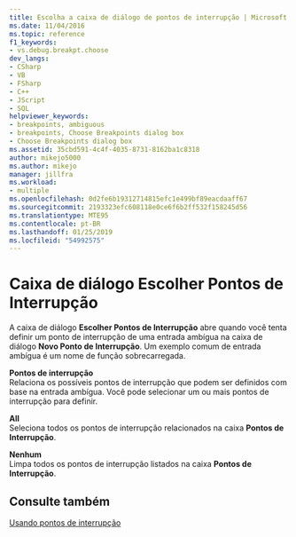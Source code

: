```yaml
---
title: Escolha a caixa de diálogo de pontos de interrupção | Microsoft Docs
ms.date: 11/04/2016
ms.topic: reference
f1_keywords:
- vs.debug.breakpt.choose
dev_langs:
- CSharp
- VB
- FSharp
- C++
- JScript
- SQL
helpviewer_keywords:
- breakpoints, ambiguous
- breakpoints, Choose Breakpoints dialog box
- Choose Breakpoints dialog box
ms.assetid: 35cbd591-4c4f-4035-8731-8162ba1c8318
author: mikejo5000
ms.author: mikejo
manager: jillfra
ms.workload:
- multiple
ms.openlocfilehash: 0d2fe6b19312714815efc1e499bf89eacdaaff67
ms.sourcegitcommit: 2193323efc608118e0ce6f6b2ff532f158245d56
ms.translationtype: MTE95
ms.contentlocale: pt-BR
ms.lasthandoff: 01/25/2019
ms.locfileid: "54992575"
---
```

# <a name="choose-breakpoints-dialog-box"></a>Caixa de diálogo Escolher Pontos de Interrupção
A caixa de diálogo **Escolher Pontos de Interrupção** abre quando você tenta definir um ponto de interrupção de uma entrada ambígua na caixa de diálogo **Novo Ponto de Interrupção**. Um exemplo comum de entrada ambígua é um nome de função sobrecarregada.  
  
 **Pontos de interrupção**  
 Relaciona os possíveis pontos de interrupção que podem ser definidos com base na entrada ambígua. Você pode selecionar um ou mais pontos de interrupção para definir.  
  
 **All**  
 Seleciona todos os pontos de interrupção relacionados na caixa **Pontos de Interrupção**.  
  
 **Nenhum**  
 Limpa todos os pontos de interrupção listados na caixa **Pontos de Interrupção**.  
  
## <a name="see-also"></a>Consulte também  
 [Usando pontos de interrupção](../debugger/using-breakpoints.md)